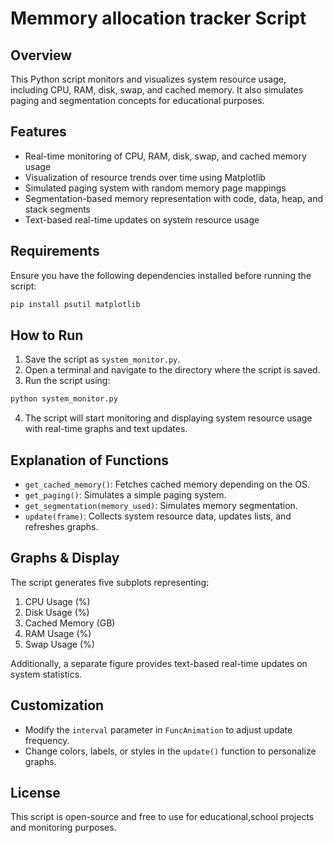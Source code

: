# Memmory allocation tracker Script

## Overview

This Python script monitors and visualizes system resource usage, including CPU, RAM, disk, swap, and cached memory. It also simulates paging and segmentation concepts for educational purposes.

## Features

- Real-time monitoring of CPU, RAM, disk, swap, and cached memory usage
- Visualization of resource trends over time using Matplotlib
- Simulated paging system with random memory page mappings
- Segmentation-based memory representation with code, data, heap, and stack segments
- Text-based real-time updates on system resource usage

## Requirements

Ensure you have the following dependencies installed before running the script:

```bash
pip install psutil matplotlib
```

## How to Run

1. Save the script as `system_monitor.py`.
2. Open a terminal and navigate to the directory where the script is saved.
3. Run the script using:

```bash
python system_monitor.py
```

4. The script will start monitoring and displaying system resource usage with real-time graphs and text updates.

## Explanation of Functions

- `get_cached_memory()`: Fetches cached memory depending on the OS.
- `get_paging()`: Simulates a simple paging system.
- `get_segmentation(memory_used)`: Simulates memory segmentation.
- `update(frame)`: Collects system resource data, updates lists, and refreshes graphs.

## Graphs & Display

The script generates five subplots representing:

1. CPU Usage (%)
2. Disk Usage (%)
3. Cached Memory (GB)
4. RAM Usage (%)
5. Swap Usage (%)

Additionally, a separate figure provides text-based real-time updates on system statistics.

## Customization

- Modify the `interval` parameter in `FuncAnimation` to adjust update frequency.
- Change colors, labels, or styles in the `update()` function to personalize graphs.

## License

This script is open-source and free to use for educational,school projects and monitoring purposes.

